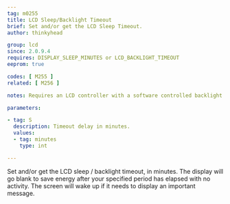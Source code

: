 ```yaml
---
tag: m0255
title: LCD Sleep/Backlight Timeout
brief: Set and/or get the LCD Sleep Timeout.
author: thinkyhead

group: lcd
since: 2.0.9.4
requires: DISPLAY_SLEEP_MINUTES or LCD_BACKLIGHT_TIMEOUT
eeprom: true

codes: [ M255 ]
related: [ M256 ]

notes: Requires an LCD controller with a software controlled backlight or sleep function.

parameters:

- tag: S
  description: Timeout delay in minutes.
  values:
  - tag: minutes
    type: int

---
```


Set and/or get the LCD sleep / backlight timeout, in minutes. The display will go blank to save energy after your specified period has elapsed with no activity. The screen will wake up if it needs to display an important message.
